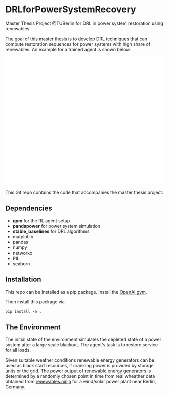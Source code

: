 # DRLforPowerSystemRecovery
Master Thesis Project @TUBerlin for DRL in power system restoration using renewables.  

The goal of this master thesis is to develop DRL techniques that can compute restoration sequences for power systems with high share of renewables. An example for a trained agent is shown below. 

![Agent in action](/rest-gym/plots/archive/sequence_39node_1m.gif)

This Git repo contains the code that accompanies the master thesis project. 


## Dependencies ##
* **gym** for the RL agent setup
* **pandapower** for power system simulation 
* **stable_baselines** for DRL algorithms
* matplotlib
* pandas
* numpy
* networkx
* PIL
* seaborn

## Installation

This repo can be installed as a pip package. 
Install the [OpenAI gym](https://gym.openai.com/docs/).

Then install this package via

```
pip install -e .
```

## The Environment

The initial state of the environment simulates the depleted state of a power system after a large scale blackout. The agent's task is to restore service for all loads. 

Given suitable weather conditions renewable energy generators can be used as black start resources, if cranking power is provided by storage units or the grid. The power output of renewable energy generators is determined by a randomly chosen point in time from real wheather data obtained from [renewables.ninja](https://www.renewables.ninja/) for a wind/solar power plant near Berlin, Germany. 


